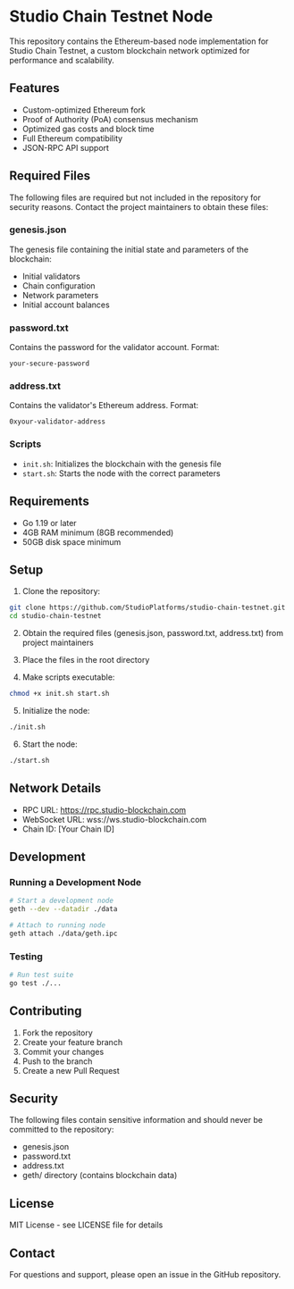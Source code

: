 # Studio Chain Testnet Node

This repository contains the Ethereum-based node implementation for Studio Chain Testnet, a custom blockchain network optimized for performance and scalability.

## Features

- Custom-optimized Ethereum fork
- Proof of Authority (PoA) consensus mechanism
- Optimized gas costs and block time
- Full Ethereum compatibility
- JSON-RPC API support

## Required Files

The following files are required but not included in the repository for security reasons. Contact the project maintainers to obtain these files:

### genesis.json
The genesis file containing the initial state and parameters of the blockchain:
- Initial validators
- Chain configuration
- Network parameters
- Initial account balances

### password.txt
Contains the password for the validator account. Format:
```
your-secure-password
```

### address.txt
Contains the validator's Ethereum address. Format:
```
0xyour-validator-address
```

### Scripts
- `init.sh`: Initializes the blockchain with the genesis file
- `start.sh`: Starts the node with the correct parameters

## Requirements

- Go 1.19 or later
- 4GB RAM minimum (8GB recommended)
- 50GB disk space minimum

## Setup

1. Clone the repository:
```bash
git clone https://github.com/StudioPlatforms/studio-chain-testnet.git
cd studio-chain-testnet
```

2. Obtain the required files (genesis.json, password.txt, address.txt) from project maintainers

3. Place the files in the root directory

4. Make scripts executable:
```bash
chmod +x init.sh start.sh
```

5. Initialize the node:
```bash
./init.sh
```

6. Start the node:
```bash
./start.sh
```

## Network Details

- RPC URL: https://rpc.studio-blockchain.com
- WebSocket URL: wss://ws.studio-blockchain.com
- Chain ID: [Your Chain ID]

## Development

### Running a Development Node
```bash
# Start a development node
geth --dev --datadir ./data

# Attach to running node
geth attach ./data/geth.ipc
```

### Testing
```bash
# Run test suite
go test ./...
```

## Contributing

1. Fork the repository
2. Create your feature branch
3. Commit your changes
4. Push to the branch
5. Create a new Pull Request

## Security

The following files contain sensitive information and should never be committed to the repository:
- genesis.json
- password.txt
- address.txt
- geth/ directory (contains blockchain data)

## License

MIT License - see LICENSE file for details

## Contact

For questions and support, please open an issue in the GitHub repository.
